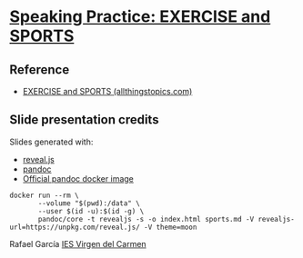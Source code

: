 # [Speaking Practice: EXERCISE and SPORTS](https://rafaies.github.io/speaking-sports/index.html "slide presentation")

## Reference

- [EXERCISE and SPORTS (allthingstopics.com)](https://www.allthingstopics.com/exercise-and-sports.html)

## Slide presentation credits

Slides generated with:

- [reveal.js](https://revealjs.com/)
- [pandoc](https://pandoc.org/)
- [Official pandoc docker image](https://hub.docker.com/r/pandoc/core)

~~~
docker run --rm \
       --volume "$(pwd):/data" \
       --user $(id -u):$(id -g) \
       pandoc/core -t revealjs -s -o index.html sports.md -V revealjs-url=https://unpkg.com/reveal.js/ -V theme=moon
~~~

Rafael García 
[IES Virgen del Carmen](https://www.iesvirgendelcarmen.com)

